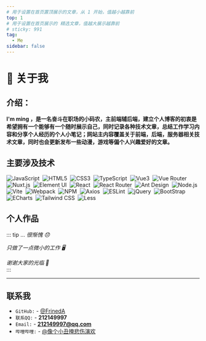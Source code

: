 ```yaml
---
# 用于设置在首页置顶展示的文章，从 1 开始，值越小越靠前
top: 1
# 用于设置在首页展示的 精选文章，值越大展示越靠前
# sticky: 991
tag:
  - Me
sidebar: false
---
```


# 🥰 关于我

## 介绍：

**I'm ming ，是一名奋斗在职场的小码农，主前端辅后端，建立个人博客的初衷是希望拥有一个能够有一个随时展示自己，同时记录各种技术文章，总结工作学习内容和分享个人经历的个人小笔记；网站主内容覆盖关于前端，后端，服务器相关技术文章，同时也会更新发布一些动漫，游戏等偏个人兴趣爱好的文章。**

## 主要涉及技术

<p>
  <img src="https://img.shields.io/badge/-JavaScript-A9A9A9?logo=JavaScript&logoColor=F7DF1E" alt="JavaScript" style="display: inline-block;" />&nbsp;
  <img src="https://img.shields.io/badge/-HTML5-A9A9A9?logo=HTML5&logoColor=E34F26" alt="HTML5" style="display: inline-block;" />&nbsp;
  <img src="https://img.shields.io/badge/-CSS3-A9A9A9?logo=CSS3&logoColor=1572B6" alt="CSS3" style="display: inline-block;" />&nbsp;
  <img src="https://img.shields.io/badge/-TypeScript-C0C0C0?logo=TypeScript&logoColor=3178C6" alt="TypeScript" style="display: inline-block;" />&nbsp;
    <img src="https://img.shields.io/badge/-Vue3-C0C0C0?logo=Vue.js&logoColor=4FC08D" alt="Vue3" style="display: inline-block;" />&nbsp;
    <img src="https://img.shields.io/badge/-Vue_Router-35495E?logo=vue-router&logoColor=white" alt="Vue Router" style="display: inline-block;" />&nbsp;
    <img src="https://img.shields.io/badge/-Nuxt.js-00C58E?logo=nuxt.js&logoColor=white" alt="Nuxt.js" style="display: inline-block;" />&nbsp;
    <img src="https://img.shields.io/badge/-Element_UI-E6A23C?logo=element&logoColor=white" alt="Element UI" style="display: inline-block;" />&nbsp;
    <img src="https://img.shields.io/badge/-React-20232A?logo=react&logoColor=61DAFB" alt="React" style="display: inline-block;" />&nbsp;
    <img src="https://img.shields.io/badge/-React_Router-CA4245?logo=react-router&logoColor=white" alt="React Router" style="display: inline-block;" />&nbsp;
  <img src="https://img.shields.io/badge/-Ant%20Design-C0C0C0?logo=Ant-Design&logoColor=0170FE" alt="Ant Design" style="display: inline-block;" />&nbsp;
  <img src="https://img.shields.io/badge/-Node.js-D3D3D3?logo=Node.js&logoColor=339933" alt="Node.js" style="display: inline-block;" />&nbsp;
  <img src="https://img.shields.io/badge/-Vite-D3D3D3?logo=Vite&logoColor=646CFF" alt="Vite" style="display: inline-block;" />&nbsp;
  <img src="https://img.shields.io/badge/-Webpack-D3D3D3?logo=Webpack&logoColor=8DD6F9" alt="Webpack" style="display: inline-block;" />&nbsp;
  <img src="https://img.shields.io/badge/-NPM-C0C0C0?logo=npm&logoColor=CB3837" alt="NPM" style="display: inline-block;" />&nbsp;
  <img src="https://img.shields.io/badge/-Axios-C0C0C0?logo=Axios&logoColor=5A29E4" alt="Axios" style="display: inline-block;" />&nbsp;
  <img src="https://img.shields.io/badge/-ESLint-C0C0C0?logo=ESLint&logoColor=4B32C3" alt="ESLint" style="display: inline-block;" />&nbsp;
  <img src="https://img.shields.io/badge/-jQuery-0769AD?logo=jQuery&logoColor=FFF" alt="jQuery" style="display: inline-block;" />&nbsp;
  <img src="https://img.shields.io/badge/-Bootstrap-7952B3?logo=Bootstrap&logoColor=FFF" alt="BootStrap" style="display: inline-block;" />&nbsp;
  <img src="https://img.shields.io/badge/-ECharts-C0C0C0?logo=Apache-ECharts&logoColor=AA344D" alt="ECharts" style="display: inline-block;" />&nbsp;
  <img src="https://img.shields.io/badge/-Tailwind%20CSS-FFF?logo=Tailwind-CSS&logoColor=06B6D4" alt="Tailwind CSS" style="display: inline-block;" />&nbsp;
  <img src="https://img.shields.io/badge/-Less-D3D3D3?logo=Less&logoColor=1D365D" alt="Less" style="display: inline-block;" />&nbsp;
</p>

## 个人作品

<UserWorksPage />

::: tip ...
<em>很惭愧 😞</em>

<em>只做了一点微小的工作 🖥︎</em>

<em>谢谢大家的光临 🥰</em>  
:::

<hr>

## 联系我

- `GitHub:` - [@FrinedA](https://github.com/huangmingfu)
- `联系QQ:` - **212149997**
- `Email:` - **212149997@qq.com**
- `哔哩哔哩:` - [@像个小丑掩悲伤演欢](https://space.bilibili.com/37606570)

<style scoped lang="scss">
  :deep(.user-works-page){
    margin-top:unset;
    padding-top:unset;

   .aside-container{
      display: none;
    }
    .works{
      width: 100%;
      .work{
        margin-top:25px;
        &:nth-child(2){
          margin-top:unset;
        }
        .description{
          color:#00C1B6;
          font-weight: 600;
        }
        /* 年份标题 */
        /* & > h2{
          display: none;
        } */
      }
    }
    .title{
      margin-top:unset;
    }
  }
</style>
